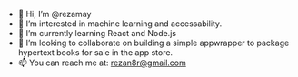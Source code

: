 - 👋 Hi, I’m @rezamay
- 👀 I’m interested in machine learning and accessability.
- 🌱 I’m currently learning React and Node.js
- 💞️ I’m looking to collaborate on building a simple appwrapper to package hypertext books for sale in the app store.
- 📫 You can reach me at: rezan8r@gmail.com

<!---
rezamay/rezamay is a ✨ special ✨ repository because its `README.md` (this file) appears on your GitHub profile.
You can click the Preview link to take a look at your changes.
--->
